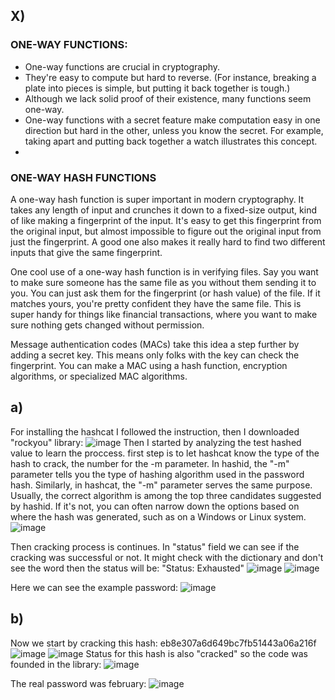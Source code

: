 ## X)

### ONE-WAY FUNCTIONS:

- One-way functions are crucial in cryptography.
- They're easy to compute but hard to reverse. (For instance, breaking a plate into pieces is simple, but putting it back together is tough.)
-  Although we lack solid proof of their existence, many functions seem one-way.
- One-way functions with a secret feature make computation easy in one direction but hard in the other, unless you know the secret. For example, taking apart and putting back together a watch illustrates this concept.
- 
### ONE-WAY HASH FUNCTIONS

A one-way hash function is super important in modern cryptography. It takes any length of input and crunches it down to a fixed-size output, kind of like making a fingerprint of the input. It's easy to get this fingerprint from the original input, but almost impossible to figure out the original input from just the fingerprint. A good one also makes it really hard to find two different inputs that give the same fingerprint.

One cool use of a one-way hash function is in verifying files. Say you want to make sure someone has the same file as you without them sending it to you. You can just ask them for the fingerprint (or hash value) of the file. If it matches yours, you're pretty confident they have the same file. This is super handy for things like financial transactions, where you want to make sure nothing gets changed without permission.

Message authentication codes (MACs) take this idea a step further by adding a secret key. This means only folks with the key can check the fingerprint. You can make a MAC using a hash function, encryption algorithms, or specialized MAC algorithms.

## a)
For installing the hashcat I followed the instruction, then I downloaded "rockyou" library:
![image](https://github.com/KianaMo/Information-security-HW/assets/103313085/751a493c-cb9a-4faa-922e-d83eb0a6777d)
Then I started by analyzing the test hashed value to learn the proccess. first step is to let hashcat know the type of the hash to crack, the number for the -m parameter. In hashid, the "-m" parameter tells you the type of hashing algorithm used in the password hash. Similarly, in hashcat, the "-m" parameter serves the same purpose. Usually, the correct algorithm is among the top three candidates suggested by hashid. If it's not, you can often narrow down the options based on where the hash was generated, such as on a Windows or Linux system.
![image](https://github.com/KianaMo/Information-security-HW/assets/103313085/10039d43-c45d-4f79-8c12-0264cea06fb4)

Then cracking process is continues. In "status" field we can see if the cracking was successful or not. It might check with the dictionary and don't see the word then the status will be: "Status: Exhausted"
![image](https://github.com/KianaMo/Information-security-HW/assets/103313085/4930c8fd-4f2d-4b4d-8534-2f3cd754904f)
![image](https://github.com/KianaMo/Information-security-HW/assets/103313085/7b3a5d03-4405-46b0-8693-14590cec6e73)

Here we can see the example password: 
![image](https://github.com/KianaMo/Information-security-HW/assets/103313085/24ab1ddf-4f60-4f4a-a32a-d6e6b1a0713c)

## b) 
Now we start by cracking this hash: eb8e307a6d649bc7fb51443a06a216f
![image](https://github.com/KianaMo/Information-security-HW/assets/103313085/f28f78a6-9208-4af8-991d-275e2a80e0f7)
![image](https://github.com/KianaMo/Information-security-HW/assets/103313085/8794e435-a891-43d4-adf6-4f80caf80843)
Status for this hash is also "cracked" so the code was founded in the library: 
![image](https://github.com/KianaMo/Information-security-HW/assets/103313085/ad2ff21d-77ca-4064-b80d-4294b9ea6ced)

The real password was february:
![image](https://github.com/KianaMo/Information-security-HW/assets/103313085/616c9f00-549b-4930-a108-207a384df416)
















